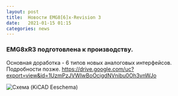 ```yaml
---
layout: post
title:  Новости EMG8[6]x-Revision 3
date:   2021-01-15 01:15
categories: news
---
```

### EMG8xR3 подготовлена к производству.

Основная доработка - 6 типов новых аналоговых интерфейсов. Подробности позже.
https://drive.google.com/uc?export=view&id=1UzmPzJVWIwBoOcigdNVnibu0Oh3vnWJo

![Схема (KiCAD Eeschema)](https://i.ibb.co/v3mRspb/emg-8-6-x-R3.png)

